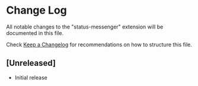 # Change Log

All notable changes to the "status-messenger" extension will be documented in this file.

Check [Keep a Changelog](http://keepachangelog.com/) for recommendations on how to structure this file.

## [Unreleased]

- Initial release